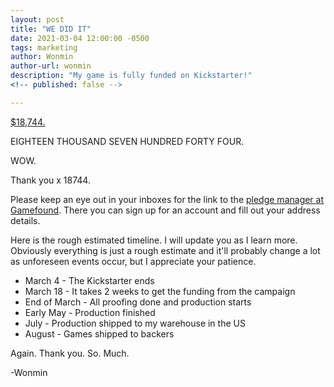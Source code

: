 ```yaml
---
layout: post
title: "WE DID IT"
date: 2021-03-04 12:00:00 -0500
tags: marketing
author: Wonmin
author-url: wonmin
description: "My game is fully funded on Kickstarter!"
<!-- published: false -->

---
```


[$18,744.](https://www.kickstarter.com/projects/pegasusgamesnyc/welcome-to-sysifus-corp-a-cut-throat-corporate-board-game)

EIGHTEEN THOUSAND SEVEN HUNDRED FORTY FOUR.

WOW.

Thank you x 18744.

Please keep an eye out in your inboxes for the link to the [pledge manager at Gamefound](https://gamefound.com/projects/pegasus-games/sysifuscorp#/). There you can sign up for an account and fill out your address details.

Here is the rough estimated timeline. I will update you as I learn more. Obviously everything is just a rough estimate and it'll probably change a lot as unforeseen events occur, but I appreciate your patience.

* March 4 - The Kickstarter ends
* March 18 - It takes 2 weeks to get the funding from the campaign
* End of March - All proofing done and production starts
* Early May - Production finished
* July - Production shipped to my warehouse in the US
* August - Games shipped to backers

Again. Thank you. So. Much.


-Wonmin
